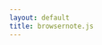 ```yaml
---
layout: default
title: browsernote.js
---
```


<link href="https://himeyama.github.io/windowJS/window.css" rel="stylesheet">
<link href="browsernote.css" rel="stylesheet">
<!-- <link href="https://fonts.googleapis.com/css?family=Noto+Sans+JP:300,400|Ubuntu+Mono|Ubuntu:300,400&display=swap" rel="stylesheet">  -->
<script src="https://himeyama.github.io/windowJS/window.js"></script>
<script src="cookie.js"></script>
<script src="browsernote.js"></script>

<p>
<script>
let note = BrowserNote.create("note")
note.setTitle("memo")
</script>
</p>

```sh

```